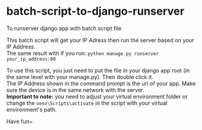 # batch-script-to-django-runserver
To runserver django app with batch script file

This batch script will get your IP Adress then run the server based on your IP Address.
<br>The same result with if you run: `python manage.py runserver your_ip_address:80`

To use this script, you just need to put the file in your django app root (in the same level with your manage.py). Then double click it. 
<br>The IP Address shown in the command prompt is the url of your app. Make sure the device is in the same network with the server.
<br><strong>Important to note:</strong> you need to adjust your virtual environment folder or change the `venv\Scripts\activate` in the script with your virtual environment's path.

Have fun~
